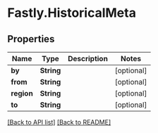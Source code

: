 # Fastly.HistoricalMeta

## Properties

Name | Type | Description | Notes
------------ | ------------- | ------------- | -------------
**by** | **String** |  | [optional] 
**from** | **String** |  | [optional] 
**region** | **String** |  | [optional] 
**to** | **String** |  | [optional] 



[[Back to API list]](../../README.md#endpoints) [[Back to README]](../../README.md)
